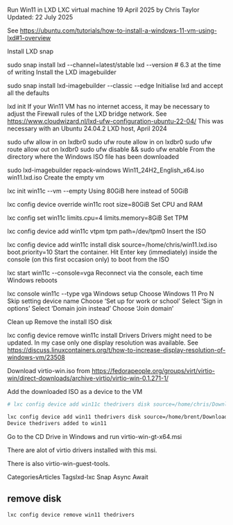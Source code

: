 # **[](https://christaylordeveloper.co.uk/articles/run-win11-in-lxd-lxc-virtual-machine/)**

Run Win11 in LXD LXC virtual machine
19 April 2025 by Chris Taylor
Updated: 22 July 2025

See <https://ubuntu.com/tutorials/how-to-install-a-windows-11-vm-using-lxd#1-overview>

Install LXD snap

sudo snap install lxd --channel=latest/stable
lxd --version # 6.3 at the time of writing
Install the LXD imagebuilder

sudo snap install lxd-imagebuilder --classic --edge
Initialise lxd and accept all the defaults

lxd init
If your Win11 VM has no internet access, it may be necessary to adjust the Firewall rules of the LXD bridge network.
See <https://www.cloudwizard.nl/lxd-ufw-configuration-ubuntu-22-04/>
This was necessary with an Ubuntu 24.04.2 LXD host, April 2024

sudo ufw allow in on lxdbr0
sudo ufw route allow in on lxdbr0
sudo ufw route allow out on lxdbr0
sudo ufw disable && sudo ufw enable
From the directory where the Windows ISO file has been downloaded

sudo lxd-imagebuilder repack-windows Win11_24H2_English_x64.iso win11.lxd.iso
Create the empty vm

lxc init win11c --vm --empty
Using 80GiB here instead of 50GiB

lxc config device override win11c root size=80GiB
Set CPU and RAM

lxc config set win11c limits.cpu=4 limits.memory=8GiB
Set TPM

lxc config device add win11c vtpm tpm path=/dev/tpm0
Insert the ISO

lxc config device add win11c install disk source=/home/chris/win11.lxd.iso boot.priority=10
Start the container. Hit Enter key (immediately) inside the console (on this first occasion only) to boot from the ISO

lxc start win11c --console=vga
Reconnect via the console, each time Windows reboots

lxc console win11c --type vga
Windows setup
Choose Windows 11 Pro N
Skip setting device name
Choose ‘Set up for work or school’
Select ‘Sign in options’
Select ‘Domain join instead’
Choose ‘Join domain’

Clean up
Remove the install ISO disk

lxc config device remove win11c install
Drivers
Drivers might need to be updated. In my case only one display resolution was available. See <https://discuss.linuxcontainers.org/t/how-to-increase-display-resolution-of-windows-vm/23508>

Download virtio-win.iso from <https://fedorapeople.org/groups/virt/virtio-win/direct-downloads/archive-virtio/virtio-win-0.1.271-1/>

Add the downloaded ISO as a device to the VM

```bash
# lxc config device add win11c thedrivers disk source=/home/chris/Downloads/virtio-win-0.1.271.iso

lxc config device add win11 thedrivers disk source=/home/brent/Downloads/virtio-win-0.1.271.iso
Device thedrivers added to win11

```

Go to the CD Drive in Windows and run virtio-win-gt-x64.msi

There are alot of virtio drivers installed with this msi.

There is also virtio-win-guest-tools.

CategoriesArticles
Tagslxd-lxc
Snap
Async Await

## remove disk

`lxc config device remove win11 thedrivers`
